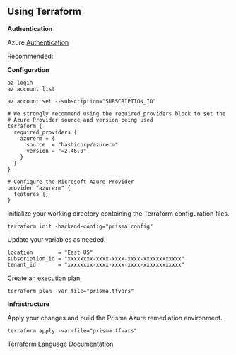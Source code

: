 ## Using Terraform

**Authentication**

Azure [Authentication](https://registry.terraform.io/providers/hashicorp/azurerm/latest/docs#authenticating-to-azure)

Recommended:

**Configuration**

```
az login
az account list

az account set --subscription="SUBSCRIPTION_ID"
```

```
# We strongly recommend using the required_providers block to set the
# Azure Provider source and version being used
terraform {
  required_providers {
    azurerm = {
      source  = "hashicorp/azurerm"
      version = "=2.46.0"
    }
  }
}

# Configure the Microsoft Azure Provider
provider "azurerm" {
  features {}
}
```

Initialize your working directory containing the Terraform configuration files.
```
terraform init -backend-config="prisma.config"
```

Update your variables as needed.

```
location        = "East US"
subscription_id = "xxxxxxxx-xxxx-xxxx-xxxx-xxxxxxxxxxxx"
tenant_id       = "xxxxxxxx-xxxx-xxxx-xxxx-xxxxxxxxxxxx"
```

Create an execution plan.
```
terraform plan -var-file="prisma.tfvars"
```

**Infrastructure**

Apply your changes and build the Prisma Azure remediation environment.
```
terraform apply -var-file="prisma.tfvars"
```


[Terraform Language Documentation](https://www.terraform.io/docs/configuration/index.html)


